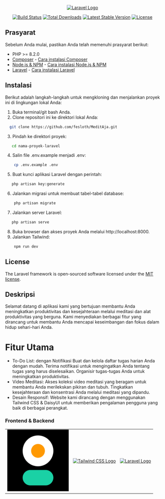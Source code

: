 <p align="center"><a href="https://laravel.com" target="_blank"><img src="https://raw.githubusercontent.com/laravel/art/master/logo-lockup/5%20SVG/2%20CMYK/1%20Full%20Color/laravel-logolockup-cmyk-red.svg" width="400" alt="Laravel Logo"></a></p>

<p align="center">
<a href="https://github.com/laravel/framework/actions"><img src="https://github.com/laravel/framework/workflows/tests/badge.svg" alt="Build Status"></a>
<a href="https://packagist.org/packages/laravel/framework"><img src="https://img.shields.io/packagist/dt/laravel/framework" alt="Total Downloads"></a>
<a href="https://packagist.org/packages/laravel/framework"><img src="https://img.shields.io/packagist/v/laravel/framework" alt="Latest Stable Version"></a>
<a href="https://packagist.org/packages/laravel/framework"><img src="https://img.shields.io/packagist/l/laravel/framework" alt="License"></a>
</p>

## Prasyarat

Sebelum Anda mulai, pastikan Anda telah memenuhi prasyarat berikut:

- PHP >= 8.2.0
- [Composer](https://getcomposer.org) - [Cara instalasi Composer](https://getcomposer.org/doc/00-intro.md#installation-linux-unix-macos)
- [Node.js & NPM](https://nodejs.org) - [Cara instalasi Node.js & NPM](https://nodejs.org/en/download/)
- [Laravel](https://laravel.com) - [Cara instalasi Laravel](https://laravel.com/docs/8.x/installation)

## Instalasi

Berikut adalah langkah-langkah untuk mengkloning dan menjalankan proyek ini di lingkungan lokal Anda:

1. Buka terminal/git bash Anda.
2. Clone repositori ini ke direktori lokal Anda:
 ```bash
   git clone https://github.com/fesloth/MeditAja.git
```
3. Pindah ke direktori proyek:
```bash
   cd nama-proyek-laravel
```
4. Salin file .env.example menjadi .env:
```bash
    cp .env.example .env
```
5. Buat kunci aplikasi Laravel dengan perintah:
```bash
   php artisan key:generate
```
6. Jalankan migrasi untuk membuat tabel-tabel database:
```bash
    php artisan migrate
```
7. Jalankan server Laravel:
```bash
   php artisan serve
```
8. Buka browser dan akses proyek Anda melalui http://localhost:8000.
9. Jalankan Tailwind:
```bash
    npm run dev
```
## License

The Laravel framework is open-sourced software licensed under the [MIT license](https://opensource.org/licenses/MIT).

## Deskripsi

Selamat datang di aplikasi kami yang bertujuan membantu Anda meningkatkan produktivitas dan kesejahteraan melalui meditasi dan alat produktivitas yang berguna. Kami menyediakan berbagai fitur yang dirancang untuk membantu Anda mencapai keseimbangan dan fokus dalam hidup sehari-hari Anda.

# Fitur Utama
- To-Do List:
dengan Notifikasi
Buat dan kelola daftar tugas harian Anda dengan mudah.
Terima notifikasi untuk mengingatkan Anda tentang tugas yang harus diselesaikan.
Organisir tugas-tugas Anda untuk meningkatkan produktivitas.
- Video Meditasi:
Akses koleksi video meditasi yang beragam untuk membantu Anda merilekskan pikiran dan tubuh.
Tingkatkan kesejahteraan dan konsentrasi Anda melalui meditasi yang dipandu.
- Desain Responsif:
Website kami dirancang dengan menggunakan Tailwind CSS & DaisyUI untuk memberikan pengalaman pengguna yang baik di berbagai perangkat.

### Frontend & Backend
<table>
  <tr>
    <td align="center">
      <a href="https://daisyui.com/">
        <img src="daisyUI-logo.png" alt="DaisyUI Logo" width="200">
      </a>
    </td>
    <td align="center">
      <a href="https://tailwindcss.com/docs">
        <img src="https://avatars.githubusercontent.com/u/30317862?s=200&v=4" alt="Tailwind CSS Logo" width="200">
      </a>
    </td>
    <td align="center">
      <a href="https://laravel.com/docs">
        <img src="https://raw.githubusercontent.com/laravel/art/master/logo-lockup/5%20SVG/2%20CMYK/1%20Full%20Color/laravel-logolockup-cmyk-red.svg" alt="Laravel Logo" width="200">
      </a>
    </td>
  </tr>
</table>

